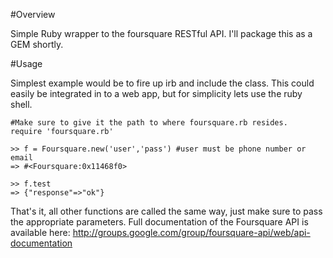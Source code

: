 #Overview

Simple Ruby wrapper to the foursquare RESTful API. I'll package this as a GEM shortly.

#Usage

Simplest example would be to fire up irb and include the class. This could easily be integrated in to a web app, but for simplicity lets use the ruby shell.

	#Make sure to give it the path to where foursquare.rb resides.
	require 'foursquare.rb'
	
	>> f = Foursquare.new('user','pass') #user must be phone number or email
	=> #<Foursquare:0x11468f0>
	
	>> f.test
	=> {"response"=>"ok"}
	
That's it, all other functions are called the same way, just make sure to pass the appropriate parameters. Full documentation of the Foursquare API is available here:
http://groups.google.com/group/foursquare-api/web/api-documentation

